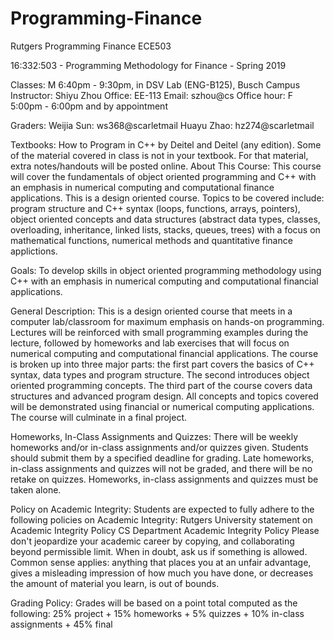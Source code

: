 # Programming-Finance
Rutgers Programming Finance ECE503

16:332:503 - Programming Methodology for Finance - Spring 2019

Classes: M 6:40pm - 9:30pm, in DSV Lab (ENG-B125), Busch Campus
Instructor: Shiyu Zhou 
Office: EE-113
Email: szhou@cs 
Office hour: F 5:00pm - 6:00pm and by appointment

Graders: 
Weijia Sun: ws368@scarletmail
Huayu Zhao: hz274@scarletmail

Textbooks: How to Program in C++ by Deitel and Deitel (any edition).
Some of the material covered in class is not in your textbook. For that material, extra notes/handouts will be posted online.
About This Course: This course will cover the fundamentals of object oriented programming and C++ with an emphasis in numerical computing and computational finance applications. This is a design oriented course. Topics to be covered include: program structure and C++ syntax (loops, functions, arrays, pointers), object oriented concepts and data structures (abstract data types, classes, overloading, inheritance, linked lists, stacks, queues, trees) with a focus on mathematical functions, numerical methods and quantitative finance applictions.

Goals: To develop skills in object oriented programming methodology using C++ with an emphasis in numerical computing and computational financial applications.

General Description: This is a design oriented course that meets in a computer lab/classroom for maximum emphasis on hands-on programming. Lectures will be reinforced with small programming examples during the lecture, followed by homeworks and lab exercises that will focus on numerical computing and computational financial applications. The course is broken up into three major parts: the first part covers the basics of C++ syntax, data types and program structure. The second introduces object oriented programming concepts. The third part of the course covers data structures and advanced program design. All concepts and topics covered will be demonstrated using financial or numerical computing applications. The course will culminate in a final project.

Homeworks, In-Class Assignments and Quizzes: 
There will be weekly homeworks and/or in-class assignments and/or quizzes given. Students should submit them by a specified deadline for grading. Late homeworks, in-class assignments and quizzes will not be graded, and there will be no retake on quizzes. Homeworks, in-class assignments and quizzes must be taken alone.

Policy on Academic Integrity:
Students are expected to fully adhere to the following policies on Academic Integrity:
Rutgers University statement on Academic Integrity Policy
CS Department Academic Integrity Policy
Please don't jeopardize your academic career by copying, and collaborating beyond permissible limit. When in doubt, ask us if something is allowed. Common sense applies: anything that places you at an unfair advantage, gives a misleading impression of how much you have done, or decreases the amount of material you learn, is out of bounds.

Grading Policy:
Grades will be based on a point total computed as the following: 
25% project + 15% homeworks + 5% quizzes + 10% in-class assignments + 45% final
